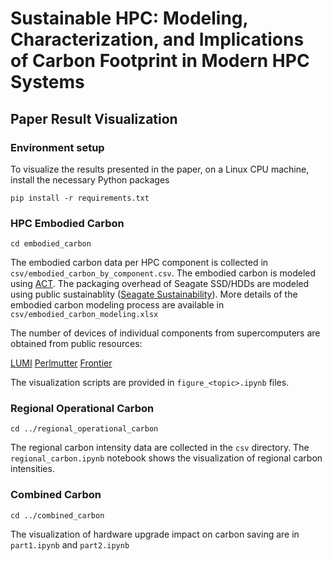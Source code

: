 # Sustainable HPC: Modeling, Characterization, and Implications of Carbon Footprint in Modern HPC Systems

## Paper Result Visualization

### Environment setup

To visualize the results presented in the paper, on a Linux CPU machine, install the necessary Python packages

```
pip install -r requirements.txt
```

### HPC Embodied Carbon

```
cd embodied_carbon
```

The embodied carbon data per HPC component is collected in ``csv/embodied_carbon_by_component.csv``. The embodied carbon is modeled using [ACT](https://github.com/facebookresearch/ACT). The packaging overhead of Seagate SSD/HDDs are modeled using public sustainablity ([Seagate Sustainability](https://www.seagate.com/esg/planet/product-sustainability/)). More details of the embodied carbon modeling process are available in ``csv/embodied_carbon_modeling.xlsx``

The number of devices of individual components from supercomputers are obtained from public resources:

[LUMI](https://events.it4i.cz/event/160/attachments/457/1717/lumi-intro.pdf)
[Perlmutter](https://docs.nersc.gov/systems/perlmutter/architecture/)
[Frontier](https://olcf.ornl.gov/wp-content/uploads/Frontiers-Architecture-Frontier-Training-Series-final.pdf)

The visualization scripts are provided in ``figure_<topic>.ipynb`` files. 

### Regional Operational Carbon

```
cd ../regional_operational_carbon
```

The regional carbon intensity data are collected in the ``csv`` directory. The ``regional_carbon.ipynb`` notebook shows the visualization of regional carbon intensities.

### Combined Carbon

```
cd ../combined_carbon
```

The visualization of hardware upgrade impact on carbon saving are in ``part1.ipynb`` and ``part2.ipynb``